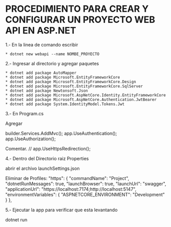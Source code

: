 # PROCEDIMIENTO PARA CREAR Y CONFIGURAR UN PROYECTO WEB API EN ASP.NET

1.-  En la linea de comando escribir

    * dotnet new webapi --name NOMBE_PROYECTO

2.-  Ingresar al directorio y agregar paquetes 

    * dotnet add package AutoMapper
    * dotnet add package Microsoft.EntityFrameworkCore   
    * dotnet add package Microsoft.EntityFrameworkCore.Design
    * dotnet add package Microsoft.EntityFrameworkCore.SqlServer
    * dotnet add package Newtonsoft.Json
    * dotnet add package Microsoft.AspNetCore.Identity.EntityFrameworkCore
    * dotnet add package Microsoft.AspNetCore.Authentication.JwtBearer
    * dotnet add package System.IdentityModel.Tokens.Jwt

3.- En Program.cs

   Agregar

builder.Services.AddMvc();
     app.UseAuthentication();
     app.UseAuthorization();

  Comentar.
 // app.UseHttpsRedirection();

4.- Dentro del Directorio raiz Properties
  
  abrir el archivo  launchSettings.json

Eliminar de Profiles:
"https": {
      "commandName": "Project",
      "dotnetRunMessages": true,
      "launchBrowser": true,
      "launchUrl": "swagger",
      "applicationUrl": "https://localhost:7174;http://localhost:5147",
      "environmentVariables": {
        "ASPNETCORE_ENVIRONMENT": "Development"
      }
    },

5.- Ejecutar la app para verificar que esta levantando

  dotnet run
